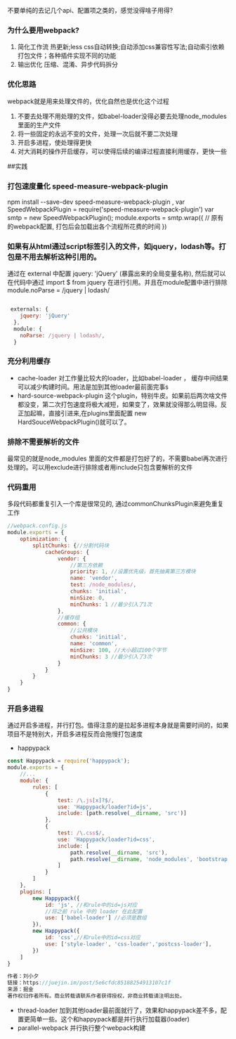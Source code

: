 不要单纯的去记几个api、配置项之类的，感觉没得啥子用得?

### 为什么要用webpack?
1. 简化工作流
热更新;less css自动转换;自动添加css兼容性写法;自动索引依赖打包文件；各种插件实现不同的功能
2. 输出优化
压缩、混淆、异步代码拆分


### 优化思路

webpack就是用来处理文件的，优化自然也是优化这个过程

1. 不要去处理不用处理的文件，如babel-loader没得必要去处理node_modules里面的生产文件
2. 将一些固定的永远不变的文件，处理一次后就不要二次处理
3. 开启多进程，使处理得更快
4. 对大消耗的操作开启缓存，可以使得后续的编译过程直接利用缓存，更快一些


##实践
### 打包速度量化 speed-measure-webpack-plugin
npm install --save-dev speed-measure-webpack-plugin ,
var SpeedWebpackPlugin = require('speed-measure-webpack-plugin')
var smtp = new SpeedWebpackPlugin();
module.exports = smtp.wrap({
    //  原有的webpack配置, 打包后会加载出各个流程所花费的时间
})

### 如果有从html通过script标签引入的文件，如jquery，lodash等。打包是不用去解析这种引用的。
通过在 external 中配置 jquery: 'jQuery' (暴露出来的全局变量名称), 然后就可以在代码中通过 import $ from jquery 在进行引用。并且在module配置中进行排除
module.noParse = /jquery | lodash/
```javascript

 externals: {
    jquery: 'jQuery'
  },
  module: {
    noParse: /jquery | lodash/,
  }
```
### 充分利用缓存
* cache-loader
对工作量比较大的loader，比如babel-loader ， 缓存中间结果可以减少构建时间。用法是加到其他loader最前面完事s
* hard-source-webpack-plugin
这个plugin，特别牛皮。如果前后两次啥文件都没变，第二次打包速度将极大减短，如果变了，效果就没得那么明显得。反正加起嘛，直接引进来,在plugins里面配置 new HardSouceWebpackPlugin()就可以了。
### 排除不需要解析的文件
最常见的就是node_modules 里面的文件都是打包好了的，不需要babel再次进行处理的。可以用exclude进行排除或者用include只包含要解析的文件

### 代码重用
多段代码都重复引入一个库是很常见的, 通过commonChunksPlugin来避免重复工作
```javascript
//webpack.config.js
module.exports = {
    optimization: {
        splitChunks: {//分割代码块
            cacheGroups: {
                vendor: {
                    //第三方依赖
                    priority: 1, //设置优先级，首先抽离第三方模块
                    name: 'vendor',
                    test: /node_modules/,
                    chunks: 'initial',
                    minSize: 0,
                    minChunks: 1 //最少引入了1次
                },
                //缓存组
                common: {
                    //公共模块
                    chunks: 'initial',
                    name: 'common',
                    minSize: 100, //大小超过100个字节
                    minChunks: 3 //最少引入了3次
                }
            }
        }
    }
}

```
### 开启多进程
通过开启多进程，并行打包。值得注意的是拉起多进程本身就是需要时间的，如果项目不是特别大，开启多进程反而会拖慢打包速度
* happypack
```javascript
const Happypack = require('happypack');
module.exports = {
    //...
    module: {
        rules: [
            {
                test: /\.js[x]?$/,
                use: 'Happypack/loader?id=js',
                include: [path.resolve(__dirname, 'src')]
            },
            {
                test: /\.css$/,
                use: 'Happypack/loader?id=css',
                include: [
                    path.resolve(__dirname, 'src'),
                    path.resolve(__dirname, 'node_modules', 'bootstrap', 'dist')
                ]
            }
        ]
    },
    plugins: [
        new Happypack({
            id: 'js', //和rule中的id=js对应
            //将之前 rule 中的 loader 在此配置
            use: ['babel-loader'] //必须是数组
        }),
        new Happypack({
            id: 'css',//和rule中的id=css对应
            use: ['style-loader', 'css-loader','postcss-loader'],
        })
    ]
}

作者：刘小夕
链接：https://juejin.im/post/5e6cfdc85188254913107c1f
来源：掘金
著作权归作者所有。商业转载请联系作者获得授权，非商业转载请注明出处。
```
* thread-loader 
加到其他loader最前面就行了，效果和happypack差不多，配置更简单一些。这个和happypack都是并行执行加载器(loader)
* parallel-webpack 
并行执行整个webpack构建